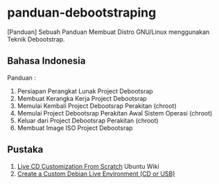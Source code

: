 # panduan-debootstraping
[Panduan] Sebuah Panduan Membuat Distro GNU/Linux menggunakan Teknik Debootstrap.
<h2>Bahasa Indonesia</h2>
<a>Panduan :</a>
<ol>
  <li>Persiapan Perangkat Lunak Project Debootsrap </li>
  <li>Membuat Kerangka Kerja Project Debootsrap </li>
  <li>Memulai Kembali Project Debootsrap Perakitan (chroot) </li>
  <li>Memulai Project Debootsrap Perakitan Awal Sistem Operasi (chroot) </li>
  <li>Keluar dari Project Debootsrap Perakitan (chroot) </li>
  <li>Membuat Image ISO Project Debootsrap </li>
</ol>

<h2>Pustaka</h2>
<ol>
  <li><a href="https://help.ubuntu.com/community/LiveCDCustomizationFromScratch" alt="wiki ubuntu"> Live CD Customization From Scratch</a> Ubuntu Wiki</li>
   <li><a href="http://willhaley.com/blog/create-a-custom-debian-stretch-live-environment-ubuntu-17-zesty/" alt="Will Haley"> Create a Custom Debian Live Environment (CD or USB) </li>
  </ol>
